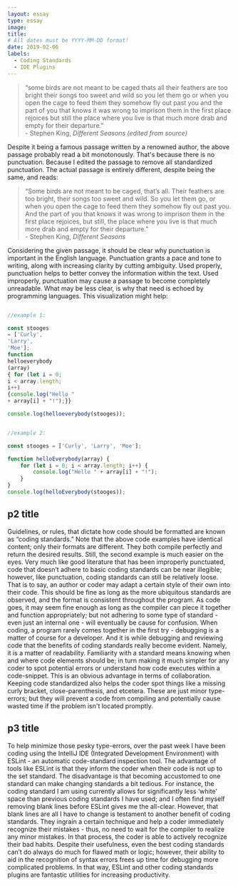 ```yaml
---
layout: essay
type: essay
image: 
title: 
# All dates must be YYYY-MM-DD format!
date: 2019-02-06
labels:
  - Coding Standards
  - IDE Plugins
---
```





<blockquote>“some birds are not meant to be caged thats all their feathers are too bright their songs too sweet and wild so you let them go or when you open the cage to feed them they somehow fly out past you and the part of you that knows it was wrong to imprison them in the first place rejoices but still the place where you live is that much more drab and empty for their departure.” <footer> - Stephen King, <i>Different Seasons (edited from source)</i></footer></blockquote>

Despite it being a famous passage written by a renowned author, the above passage probably read a bit monotonously.  That's because there is no punctuation.  Because I edited the passage to remove all standardized punctuation.  The actual passage is entirely different, despite being the same, and reads:

<blockquote>“Some birds are not meant to be caged, that’s all. Their feathers are too bright, their songs too sweet and wild. So you let them go, or when you open the cage to feed them they somehow fly out past you. And the part of you that knows it was wrong to imprison them in the first place rejoices, but still, the place where you live is that much more drab and empty for their departure.” <footer> - Stephen King, <i>Different Seasons</i></footer></blockquote>

Considering the given passage, it should be clear why punctuation is important in the English language.  Punctuation grants a pace and tone to writing, along with increasing clarity by cutting ambiguity.  Used properly, punctuation helps to better convey the information within the text.  Used improperly, punctuation may cause a passage to become completely unreadable.  What may be less clear, is why that need is echoed by programming languages.  This visualization might help:

```javascript

//example 1:

const stooges 
= ['Curly', 
'Larry', 
'Moe'];
function 
helloeverybody
(array) 
{ for (let i = 0; 
i < array.length; 
i++) 
{console.log("Hello " 
+ array[i] + "!");}}

console.log(helloeverybody(stooges));
```

```javascript

//example 2:

const stooges = ['Curly', 'Larry', 'Moe'];

function helloEverybody(array) {
    for (let i = 0; i < array.length; i++) {
        console.log("Hello " + array[i] + "!");
    }
}
console.log(helloEverybody(stooges));

```

<h2>p2 title</h2>
Guidelines, or rules, that dictate how code should be formatted are known as “coding standards.”  Note that the above code examples have identical content; only their formats are different.  They both compile perfectly and return the desired results.  Still, the second example is much easier on the eyes.  Very much like good literature that has been improperly punctuated, code that doesn’t adhere to basic coding standards can be near illegible; however, like punctuation, coding standards can still be relatively loose.  That is to say, an author or coder may adapt a certain style of their own into their code.  This should be fine as long as the more ubiquitous standards are observed, and the format is consistent throughout the program.  As code goes, it may seem fine enough as long as the compiler can piece it together and function appropriately; but not adhering to some type of standard - even just an internal one - will eventually be cause for confusion.  When coding, a program rarely comes together in the first try - debugging is a matter of course for a developer.  And it is while debugging and reviewing code that the benefits of coding standards really become evident.  Namely, it is a matter of readability.  Familiarity with a standard means knowing when and where code elements should be; in turn making it much simpler for any coder to spot potential errors or understand how code executes within a code-snippet.  This is an obvious advantage in terms of collaboration.  Keeping code standardized also helps the coder spot things like a missing curly bracket, close-parenthesis, and etcetera.  These are just minor type-errors; but they will prevent a code from compiling and potentially cause wasted time if the problem isn't located promptly.

<h2>p3 title</h2>
To help minimize those pesky type-errors, over the past week I have been coding using the IntelliJ IDE (Integrated Development Environment) with ESLint - an automatic code-standard inspection tool.  The advantage of tools like ESLint is that they inform the coder when their code is not up to the set standard.  The disadvantage is that becoming accustomed to one standard can make changing standards a bit tedious.  For instance, the coding standard I am using currently allows for significantly less ‘white’ space than previous coding standards I have used; and I often find myself removing blank lines before ESLint gives me the all-clear.  However, that blank lines are all I have to change is testament to another benefit of coding standards.  They ingrain a certain technique and help a coder immediately recognize their mistakes - thus, no need to wait for the compiler to realize any minor mistakes.  In that process, the coder is able to actively recognize their bad habits.  Despite their usefulness, even the best coding standards can’t do always do much for flawed math or logic; however, their ability to aid in the recognition of syntax errors frees up time for debugging more complicated problems.  In that way, ESLint and other coding standards plugins are fantastic utilities for increasing productivity.

